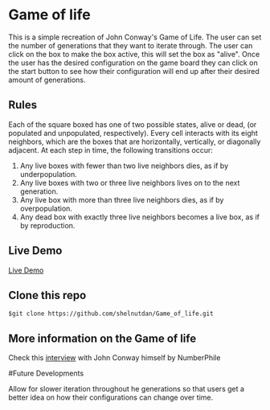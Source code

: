 # Game of life
This is a simple recreation of John Conway's Game of Life. The user can set the number of generations that they want to iterate through. The user can click on the box to make the box active, this will set the box as "alive". Once the user has the desired configuration on the game board they can click on the start button to see how their configuration will end up after their desired amount of generations.

## Rules

Each of the square boxed has one of two possible states, alive or dead, (or populated and unpopulated, respectively). Every cell interacts with its eight neighbors, which are the boxes that are horizontally, vertically, or diagonally adjacent. At each step in time, the following transitions occur:

  1. Any live boxes with fewer than two live neighbors dies, as if by underpopulation.
  2. Any live boxes with two or three live neighbors lives on to the next generation.
  3. Any live box with more than three live neighbors dies, as if by overpopulation.
  4. Any dead box with exactly three live neighbors becomes a live box, as if by reproduction.

## Live Demo

[Live Demo](http://selective-island.surge.sh/)

## Clone this repo

`$git clone https://github.com/shelnutdan/Game_of_life.git`

## More information on the Game of life
Check this [interview](https://www.youtube.com/watch?v=E8kUJL04ELA&t=215s) with John Conway himself by NumberPhile

#Future Developments

Allow for slower iteration throughout he generations so that users get a better idea on how their configurations can change over time.
